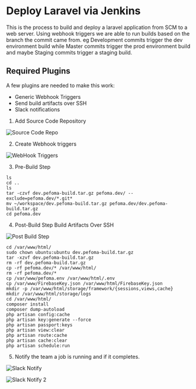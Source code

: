 # Deploy Laravel via Jenkins

This is the process to build and deploy a laravel application from SCM to a web server. Using webhook triggers we are able to run builds based on the branch the commit came from. eg Development commits trigger the dev environment build while Master commits trigger the prod environment build and maybe Staging commits trigger a staging build.

## Required Plugins

A few plugins are needed to make this work:

- Generic Webhook Triggers
- Send build artifacts over SSH
- Slack notifications

1. Add Source Code Repository

![Source Code Repo](https://github.com/dapperandy/Examples/blob/main/jenkins/sourcecode.png)

2. Create Webhook triggers

![WebHook Triggers](https://github.com/dapperandy/Examples/blob/main/jenkins/webhook.png)

3. Pre-Build Step

```
ls
cd .. 
ls
tar -czvf dev.pefoma-build.tar.gz pefoma.dev/ --exclude=pefoma.dev/*.git*
mv ~/workspace/dev.pefoma-build.tar.gz pefoma.dev/dev.pefoma-build.tar.gz
cd pefoma.dev
```

4. Post-Build Step Build Artifacts Over SSH

![Post Build Step](https://github.com/dapperandy/Examples/blob/main/jenkins/postbuild.png)

```
cd /var/www/html/
sudo chown ubuntu:ubuntu dev.pefoma-build.tar.gz
tar -xzvf dev.pefoma-build.tar.gz
rm -rf dev.pefoma-build.tar.gz
cp -rf pefoma.dev/* /var/www/html/
rm -rf pefoma.dev/*
cp /var/www/pefoma.env /var/www/html/.env
cp /var/www/FirebaseKey.json /var/www/html/FirebaseKey.json
mkdir -p /var/www/html/storage/framework/{sessions,views,cache}
mkdir /var/www/html/storage/logs
cd /var/www/html/
composer install
composer dump-autoload
php artisan config:cache
php artisan key:generate --force
php artisan passport:keys
php artisan view:clear
php artisan route:cache
php artisan cache:clear
php artisan schedule:run
```

5. Notify the team a job is running and if it completes.

![Slack Notify](https://github.com/dapperandy/Examples/blob/main/jenkins/slacknotify.png)


![Slack Notify 2](https://github.com/dapperandy/Examples/blob/main/jenkins/slacknotify2.png)


